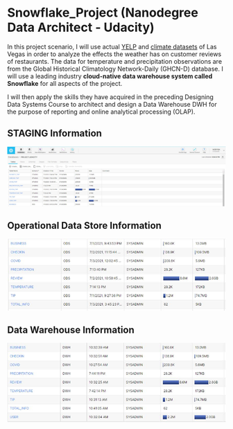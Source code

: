 # Snowflake_Project (Nanodegree Data Architect - Udacity)

In this project scenario, I will use actual [YELP](https://www.yelp.com/dataset/download) and [climate datasets](https://crt-climate-explorer.nemac.org/) of Las Vegas in order to analyze the effects the weather has on customer reviews of restaurants. The data for temperature and precipitation observations are from the Global Historical Climatology Network-Daily (GHCN-D) database. I will use a leading industry **cloud-native data warehouse system called Snowflake** for all aspects of the project.

I will then apply the skills they have acquired in the preceding Designing Data Systems Course to architect and design a Data Warehouse DWH for the purpose of reporting and online analytical processing (OLAP).

## STAGING Information
![alt text](STAGING.JPG)


## Operational Data Store Information
![alt text](ODS.JPG)
## Data Warehouse Information
![alt text](DWH.JPG)
